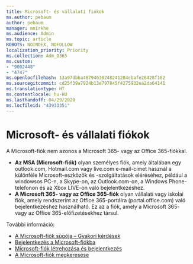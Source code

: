 ```yaml
---
title: Microsoft- és vállalati fiókok
ms.author: pebaum
author: pebaum
manager: mnirkhe
ms.audience: Admin
ms.topic: article
ROBOTS: NOINDEX, NOFOLLOW
localization_priority: Priority
ms.collection: Adm_O365
ms.custom:
- "9002448"
- "4747"
ms.openlocfilehash: 13a97dbba48794630248241284ebafe26428f162
ms.sourcegitcommit: cd25f39a7924b13e797845f4275932ea2da64141
ms.translationtype: HT
ms.contentlocale: hu-HU
ms.lasthandoff: 04/29/2020
ms.locfileid: "43933351"
---
```

# <a name="microsoft-and-business-accounts"></a>Microsoft- és vállalati fiókok

A Microsoft-fiók nem azonos a Microsoft 365- vagy az Office 365-fiókkal.

- **Az MSA (Microsoft-fiók)** olyan személyes fiók, amely általában egy outlook.com, Hotmail.com vagy live.com e-mail-címet használ a különféle Microsoft-eszközök és -szolgáltatások eléréséhez, például a windowsos PC-n, a Skype-on, az Outlook.com-on, a Windows Phone-telefonon és az Xbox LIVE-on való bejelentkezéshez.
- **A Microsoft 365- vagy az Office 365-fiók** olyan vállalati vagy iskolai fiók, amely rendszerint az Office 365-portálra (portal.office.com) való bejelentkezéshez használható. Ez az a fiók, amely a Microsoft 365- vagy az Office 365-előfizetésekhez társul.

További információ:

- [A Microsoft-fiók súgója – Gyakori kérdések](https://support.microsoft.com/hub/4294457/microsoft-account-help) 
- [Bejelentkezés a Microsoft-fiókba](https://support.microsoft.com/help/4028195/microsoft-account-how-to-sign-in)
- [Microsoft-fiók létrehozása és bejelentkezés](https://account.microsoft.com/account)
- [A Microsoft-fiók megkeresése](https://support.microsoft.com/help/13811/microsoft-account-how-to-find)
